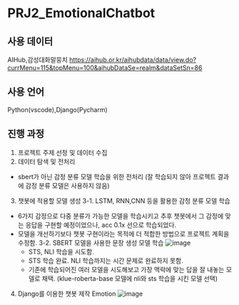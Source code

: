 # PRJ2_EmotionalChatbot

## 사용 데이터
AIHub,감성대화말뭉치
https://aihub.or.kr/aihubdata/data/view.do?currMenu=115&topMenu=100&aihubDataSe=realm&dataSetSn=86

## 사용 언어
Python(vscode),Django(Pycharm)

## 진행 과정
1. 프로젝트 주제 선정 및 데이터 수집
2. 데이터 탐색 및 전처리
* sbert가 아닌 감정 분류 모델 학습을 위한 전처리 (잘 학습되지 않아 프로젝트 결과에 감정 분류 모델은 사용하지 않음) 
3. 챗봇에 적용할 모델 생성
  3-1. LSTM, RNN,CNN 등을 활용한 감정 분류 모델 학습
  * 6가지 감정으로 다중 분류가 가능한 모델을 학습시키고 추후 챗봇에서 그 감정에 맞는 응답을 구현할 예정이었으나, acc 0.1x 선으로 학습되었다.
  * 모델을 개선하기보다 챗봇 구현이라는 목적에 더 적합한 방법으로 프로젝트 계획을 수정함.
  3-2. SBERT 모델을 사용한 문장 생성 모델 학습
    ![image](https://github.com/yngkyng/PRJ2_EmotionalChatbot/assets/121409505/33b6d078-caa0-4a85-8f6b-49e4cbffe8f2)
    * STS, NLI 학습을 시도함.
    * STS 학습 완료. NLI 학습까지는 시간 문제로 완료하지 못함.
    * 기존에 학습되어진 여러 모델을 시도해보고 가장 맥락에 맞는 답을 잘 내놓는 모델로 채택. (klue-roberta-base 모델에 nli와 sts 학습을 시킨 모델 선택)
4. Django를 이용한 챗봇 제작
Emotion
![image](https://github.com/yngkyng/PRJ2_EmotionalChatbot/assets/121409505/3aa560e3-dfdc-4d5d-9118-8f53b4ba9783)
